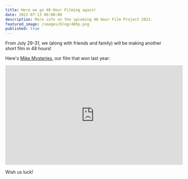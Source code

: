 ```yaml
---
title: Here we go 48 Hour Filming again!
date: 2022-07-13 00:00:00
description: More info on the upcoming 48 Hour Film Project 2022.
featured_image: /images/blog/48hp.png
published: true
---
```


From July 29-31, we (along with friends and family) will be making another short film in 48 hours!

Here's [Mike Mysteries](/project/mike-mysteries), our film that won last year:

<iframe width="560" height="315" src="https://www.youtube.com/embed/JFGP4nQMhzI" title="YouTube video player" frameborder="0" allow="accelerometer; autoplay; clipboard-write; encrypted-media; gyroscope; picture-in-picture" allowfullscreen></iframe>

Wish us luck!